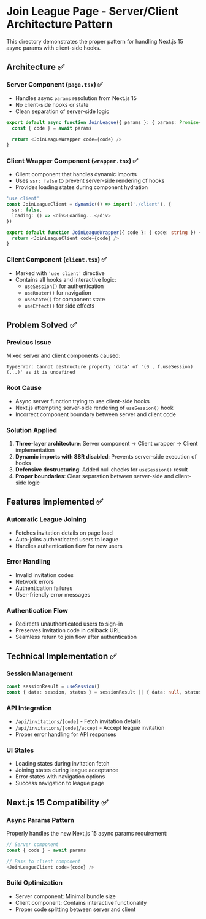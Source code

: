 # Join League Page - Server/Client Architecture Pattern

This directory demonstrates the proper pattern for handling Next.js 15 async params with client-side hooks.

## Architecture ✅

### Server Component (`page.tsx`) ✅
- Handles async `params` resolution from Next.js 15
- No client-side hooks or state
- Clean separation of server-side logic

```typescript
export default async function JoinLeague({ params }: { params: Promise<{ code: string }> }) {
  const { code } = await params
  
  return <JoinLeagueWrapper code={code} />
}
```

### Client Wrapper Component (`wrapper.tsx`) ✅
- Client component that handles dynamic imports
- Uses `ssr: false` to prevent server-side rendering of hooks
- Provides loading states during component hydration

```typescript
'use client'
const JoinLeagueClient = dynamic(() => import('./client'), {
  ssr: false,
  loading: () => <div>Loading...</div>
})

export default function JoinLeagueWrapper({ code }: { code: string }) {
  return <JoinLeagueClient code={code} />
}
```

### Client Component (`client.tsx`) ✅
- Marked with `'use client'` directive
- Contains all hooks and interactive logic:
  - `useSession()` for authentication
  - `useRouter()` for navigation
  - `useState()` for component state
  - `useEffect()` for side effects

## Problem Solved ✅

### Previous Issue
Mixed server and client components caused:
```
TypeError: Cannot destructure property 'data' of '(0 , f.useSession)(...)' as it is undefined
```

### Root Cause
- Async server function trying to use client-side hooks
- Next.js attempting server-side rendering of `useSession()` hook
- Incorrect component boundary between server and client code

### Solution Applied
1. **Three-layer architecture**: Server component → Client wrapper → Client implementation
2. **Dynamic imports with SSR disabled**: Prevents server-side execution of hooks
3. **Defensive destructuring**: Added null checks for `useSession()` result
4. **Proper boundaries**: Clear separation between server-side and client-side logic

## Features Implemented ✅

### Automatic League Joining
- Fetches invitation details on page load
- Auto-joins authenticated users to league
- Handles authentication flow for new users

### Error Handling
- Invalid invitation codes
- Network errors
- Authentication failures
- User-friendly error messages

### Authentication Flow
- Redirects unauthenticated users to sign-in
- Preserves invitation code in callback URL
- Seamless return to join flow after authentication

## Technical Implementation ✅

### Session Management
```typescript
const sessionResult = useSession()
const { data: session, status } = sessionResult || { data: null, status: 'loading' }
```

### API Integration
- `/api/invitations/[code]` - Fetch invitation details
- `/api/invitations/[code]/accept` - Accept league invitation
- Proper error handling for API responses

### UI States
- Loading states during invitation fetch
- Joining states during league acceptance  
- Error states with navigation options
- Success navigation to league page

## Next.js 15 Compatibility ✅

### Async Params Pattern
Properly handles the new Next.js 15 async params requirement:
```typescript
// Server component
const { code } = await params

// Pass to client component
<JoinLeagueClient code={code} />
```

### Build Optimization
- Server component: Minimal bundle size
- Client component: Contains interactive functionality
- Proper code splitting between server and client
